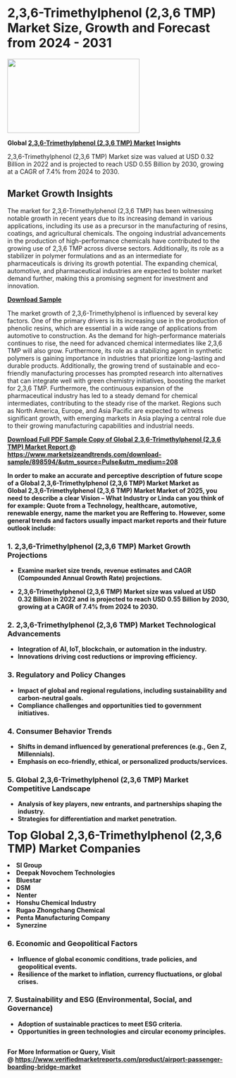 <H1>2,3,6-Trimethylphenol (2,3,6 TMP) Market Size, Growth and Forecast from 2024 - 2031</H1><img class="aligncenter size-medium wp-image-584254" src="https://thirdeyenews.in/wp-content/uploads/2024/09/Global-Market-Research-300x168.jpeg" alt="" width="300" height="168" /><p><strong>Global&nbsp;<a href="https://www.marketsizeandtrends.com/download-sample/898594/&amp;utm_source=Pulse&amp;utm_medium=208">2,3,6-Trimethylphenol (2,3,6 TMP) Market</a> Insights</strong></p><p>2,3,6-Trimethylphenol (2,3,6 TMP) Market size was valued at USD 0.32 Billion in 2022 and is projected to reach USD 0.55 Billion by 2030, growing at a CAGR of 7.4% from 2024 to 2030.</p><p><h2>Market Growth Insights</h2> <p>The market for 2,3,6-Trimethylphenol (2,3,6 TMP) has been witnessing notable growth in recent years due to its increasing demand in various applications, including its use as a precursor in the manufacturing of resins, coatings, and agricultural chemicals. The ongoing industrial advancements in the production of high-performance chemicals have contributed to the growing use of 2,3,6 TMP across diverse sectors. Additionally, its role as a stabilizer in polymer formulations and as an intermediate for pharmaceuticals is driving its growth potential. The expanding chemical, automotive, and pharmaceutical industries are expected to bolster market demand further, making this a promising segment for investment and innovation.</p> <p><strong><a href="#">Download Sample</a></strong></p> <p>The market growth of 2,3,6-Trimethylphenol is influenced by several key factors. One of the primary drivers is its increasing use in the production of phenolic resins, which are essential in a wide range of applications from automotive to construction. As the demand for high-performance materials continues to rise, the need for advanced chemical intermediates like 2,3,6 TMP will also grow. Furthermore, its role as a stabilizing agent in synthetic polymers is gaining importance in industries that prioritize long-lasting and durable products. Additionally, the growing trend of sustainable and eco-friendly manufacturing processes has prompted research into alternatives that can integrate well with green chemistry initiatives, boosting the market for 2,3,6 TMP. Furthermore, the continuous expansion of the pharmaceutical industry has led to a steady demand for chemical intermediates, contributing to the steady rise of the market. Regions such as North America, Europe, and Asia Pacific are expected to witness significant growth, with emerging markets in Asia playing a central role due to their growing manufacturing capabilities and industrial needs.</p> <p><strong><a href="#"></p><p><span class=""><strong>Download Full PDF Sample Copy of Global 2,3,6-Trimethylphenol (2,3,6 TMP) Market Report</strong> @ <a href="https://www.marketsizeandtrends.com/download-sample/898594/&amp;utm_source=Pulse&amp;utm_medium=208" target="_blank">https://www.marketsizeandtrends.com/download-sample/898594/&amp;utm_source=Pulse&amp;utm_medium=208</a></span></p><p>In order to make an accurate and perceptive description of future scope of a Global&nbsp;2,3,6-Trimethylphenol (2,3,6 TMP) Market Market as Global&nbsp;2,3,6-Trimethylphenol (2,3,6 TMP) Market Market of 2025, you need to describe a clear Vision &ndash; What Industry or Linda can you think of for example: Quote from a Technology, healthcare, automotive, renewable energy, name the market you are Reffering to. However, some general trends and factors usually impact market reports and their future outlook include:</p><h3>1.&nbsp;<strong>2,3,6-Trimethylphenol (2,3,6 TMP) Market Growth Projections</strong></h3><ul><li>Examine market size trends, revenue estimates and CAGR (Compounded Annual Growth Rate) projections.</li><li><p>2,3,6-Trimethylphenol (2,3,6 TMP) Market size was valued at USD 0.32 Billion in 2022 and is projected to reach USD 0.55 Billion by 2030, growing at a CAGR of 7.4% from 2024 to 2030.</p></li></ul><h3>2.&nbsp;<strong>2,3,6-Trimethylphenol (2,3,6 TMP) Market Technological Advancements</strong></h3><ul><li>Integration of AI, IoT, blockchain, or automation in the industry.</li><li>Innovations driving cost reductions or improving efficiency.</li></ul><h3>3.&nbsp;<strong>Regulatory and Policy Changes</strong></h3><ul><li>Impact of global and regional regulations, including sustainability and carbon-neutral goals.</li><li>Compliance challenges and opportunities tied to government initiatives.</li></ul><h3>4.&nbsp;<strong>Consumer Behavior Trends</strong></h3><ul><li>Shifts in demand influenced by generational preferences (e.g., Gen Z, Millennials).</li><li>Emphasis on eco-friendly, ethical, or personalized products/services.</li></ul><h3>5.&nbsp;<strong>Global 2,3,6-Trimethylphenol (2,3,6 TMP) Market Competitive Landscape</strong></h3><ul><li>Analysis of key players, new entrants, and partnerships shaping the industry.</li><li>Strategies for differentiation and market penetration.</li></ul><p data-pm-slice="1 1 []"><span style="color: inherit; font-family: inherit; font-size: 25px;">Top Global 2,3,6-Trimethylphenol (2,3,6 TMP) Market Companies</span></p><div class="" data-test-id=""><p><li>SI Group</li><li> Deepak Novochem Technologies</li><li> Bluestar</li><li> DSM</li><li> Nenter</li><li> Honshu Chemical Industry</li><li> Rugao Zhongchang Chemical</li><li> Penta Manufacturing Company</li><li> Synerzine</li></p></div><h3>6.&nbsp;<strong>Economic and Geopolitical Factors</strong></h3><ul><li>Influence of global economic conditions, trade policies, and geopolitical events.</li><li>Resilience of the market to inflation, currency fluctuations, or global crises.</li></ul><h3>7.&nbsp;<strong>Sustainability and ESG (Environmental, Social, and Governance)</strong></h3><ul><li>Adoption of sustainable practices to meet ESG criteria.</li><li>Opportunities in green technologies and circular economy principles.</li></ul><h2><strong style="font-size: 14px;">For More Information or Query, Visit @&nbsp;</strong><a style="background-color: #ffffff; font-size: 14px;" href="https://www.marketsizeandtrends.com/report/236-trimethylphenol-236-tmp-market/" target="_blank">https://www.verifiedmarketreports.com/product/airport-passenger-boarding-bridge-market</a></h2>
